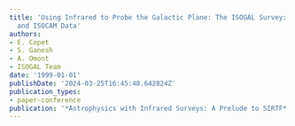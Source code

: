 ```yaml
---
title: 'Using Infrared to Probe the Galactic Plane: The ISOGAL Survey: Mixing DENIS
  and ISOCAM Data'
authors:
- E. Copet
- S. Ganesh
- A. Omont
- ISOGAL Team
date: '1999-01-01'
publishDate: '2024-03-25T16:45:48.642824Z'
publication_types:
- paper-conference
publication: '*Astrophysics with Infrared Surveys: A Prelude to SIRTF*'
---
```

